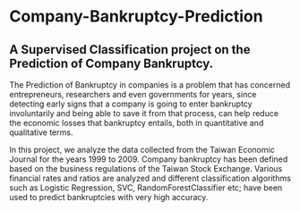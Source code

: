 # Company-Bankruptcy-Prediction
## A Supervised Classification project on the Prediction of Company Bankruptcy.

The Prediction of Bankruptcy in companies is a problem that has concerned entrepreneurs, researchers and even governments for years, since detecting early signs that a company is going to enter bankruptcy involuntarily and being able to save it from that process, can help reduce the economic losses that bankruptcy entails, both in quantitative and qualitative terms.

In this project, we analyze the data collected from the Taiwan Economic Journal for the years 1999 to 2009. Company bankruptcy has been defined based on the business regulations of the Taiwan Stock Exchange. Various financial rates and ratios are analyzed and different classification algorithms such as Logistic Regression, SVC, RandomForestClassifier etc; have been used to predict bankruptcies with very high accuracy.
